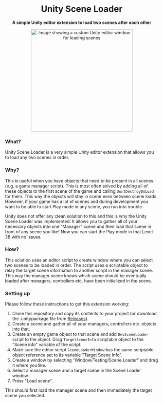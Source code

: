 <h1 align="center">Unity Scene Loader</h1>

<div align="center">
  <strong>A simple Unity editor extension to load two scenes after each other</strong>
</div>

<p align="center">
  <img src="https://user-images.githubusercontent.com/4214671/194774447-08756ac8-2434-487f-a85d-2e92cb0c1619.png" alt="Image showing a custom Unity editor window for loading scenes" width="335">
</p>

### What?
Unity Scene Loader is a very simple Unity editor extension that allows you to load any two scenes in order.

### Why?
This is useful when you have objects that need to be present in all scenes (e.g. a game manager script). This is most often solved by adding all of these objects to the first scene of the game and calling `DontDestroyOnLoad` for them. This way the objects will stay in scene even between scene loads. However, if your game has a lot of scenes and during development you want to be able to start Play mode in any scene, you run into trouble.

Unity does not offer any clean solution to this and this is why the Unity Scene Loader was implemented. It allows you to gather all of your necessary objects into one "Manager" scene and then load that scene in front of any scene you like! Now you can start the Play mode in that Level 38 with no issues.

### How?
This solution uses an editor script to create window where you can select two scenes to be loaded in order. The script uses a scriptable object to relay the target scene information to another script in the manager scene. This way the manager scene knows which scene should be eventually loaded after managers, controllers etc. have been initialized in the scene.

### Setting up
Please follow these instructions to get this extension working:
1. Clone this repository and copy its contents to your project (or download the .unitypackage file from [Releases](https://github.com/ronijaakkola/unity-scene-loader/releases)).
2. Create a scene and gather all of your managers, controllers etc. objects into that.
3. Create an empty game object to that scene and add `DevSceneLoader` script to the object. Drag `TargetSceneInfo` scriptable object to the "Scene info" variable of the script.
4. Make sure the editor script `SceneLoaderWindow` has the same scriptable object reference set to its variable "Target Scene Info".
5. Create a window by selecting "Window/Testing/Scene Loader" and drag it where you like.
6. Select a manager scene and a target scene in the Scene Loader window.
7. Press "Load scene".

This should first load the manager scene and then immediately the target scene you selected.
